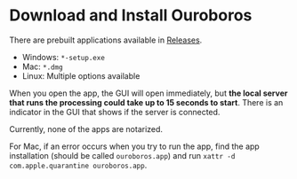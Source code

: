 # Download and Install Ouroboros

There are prebuilt applications available in [Releases](https://github.com/We-Gold/ouroboros/releases).

- Windows: `*-setup.exe`
- Mac: `*.dmg`
- Linux: Multiple options available

When you open the app, the GUI will open immediately, but **the local server that runs the processing could take up to 15 seconds to start**. There is an indicator in the GUI that shows if the server is connected.

Currently, none of the apps are notarized. 

For Mac, if an error occurs when you try to run the app, find the app installation (should be called `ouroboros.app`) and run `xattr -d com.apple.quarantine ouroboros.app`. 